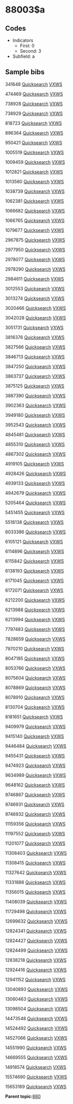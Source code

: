 # 88003$a

## Codes

-   Indicators
    -   First: 0
    -   Second: 3
-   Subfield: a

## Sample bibs

341648 [Quicksearch](https://search.library.yale.edu/catalog/341648) [VXWS](http://prodorbis.library.yale.edu:7014/vxws/GetHoldingsService?bibId=341648)

474469 [Quicksearch](https://search.library.yale.edu/catalog/474469) [VXWS](http://prodorbis.library.yale.edu:7014/vxws/GetHoldingsService?bibId=474469)

738928 [Quicksearch](https://search.library.yale.edu/catalog/738928) [VXWS](http://prodorbis.library.yale.edu:7014/vxws/GetHoldingsService?bibId=738928)

738929 [Quicksearch](https://search.library.yale.edu/catalog/738929) [VXWS](http://prodorbis.library.yale.edu:7014/vxws/GetHoldingsService?bibId=738929)

818723 [Quicksearch](https://search.library.yale.edu/catalog/818723) [VXWS](http://prodorbis.library.yale.edu:7014/vxws/GetHoldingsService?bibId=818723)

896364 [Quicksearch](https://search.library.yale.edu/catalog/896364) [VXWS](http://prodorbis.library.yale.edu:7014/vxws/GetHoldingsService?bibId=896364)

950421 [Quicksearch](https://search.library.yale.edu/catalog/950421) [VXWS](http://prodorbis.library.yale.edu:7014/vxws/GetHoldingsService?bibId=950421)

1005519 [Quicksearch](https://search.library.yale.edu/catalog/1005519) [VXWS](http://prodorbis.library.yale.edu:7014/vxws/GetHoldingsService?bibId=1005519)

1009459 [Quicksearch](https://search.library.yale.edu/catalog/1009459) [VXWS](http://prodorbis.library.yale.edu:7014/vxws/GetHoldingsService?bibId=1009459)

1012821 [Quicksearch](https://search.library.yale.edu/catalog/1012821) [VXWS](http://prodorbis.library.yale.edu:7014/vxws/GetHoldingsService?bibId=1012821)

1013560 [Quicksearch](https://search.library.yale.edu/catalog/1013560) [VXWS](http://prodorbis.library.yale.edu:7014/vxws/GetHoldingsService?bibId=1013560)

1038739 [Quicksearch](https://search.library.yale.edu/catalog/1038739) [VXWS](http://prodorbis.library.yale.edu:7014/vxws/GetHoldingsService?bibId=1038739)

1062381 [Quicksearch](https://search.library.yale.edu/catalog/1062381) [VXWS](http://prodorbis.library.yale.edu:7014/vxws/GetHoldingsService?bibId=1062381)

1066682 [Quicksearch](https://search.library.yale.edu/catalog/1066682) [VXWS](http://prodorbis.library.yale.edu:7014/vxws/GetHoldingsService?bibId=1066682)

1066765 [Quicksearch](https://search.library.yale.edu/catalog/1066765) [VXWS](http://prodorbis.library.yale.edu:7014/vxws/GetHoldingsService?bibId=1066765)

1079677 [Quicksearch](https://search.library.yale.edu/catalog/1079677) [VXWS](http://prodorbis.library.yale.edu:7014/vxws/GetHoldingsService?bibId=1079677)

2967875 [Quicksearch](https://search.library.yale.edu/catalog/2967875) [VXWS](http://prodorbis.library.yale.edu:7014/vxws/GetHoldingsService?bibId=2967875)

2977950 [Quicksearch](https://search.library.yale.edu/catalog/2977950) [VXWS](http://prodorbis.library.yale.edu:7014/vxws/GetHoldingsService?bibId=2977950)

2978077 [Quicksearch](https://search.library.yale.edu/catalog/2978077) [VXWS](http://prodorbis.library.yale.edu:7014/vxws/GetHoldingsService?bibId=2978077)

2978290 [Quicksearch](https://search.library.yale.edu/catalog/2978290) [VXWS](http://prodorbis.library.yale.edu:7014/vxws/GetHoldingsService?bibId=2978290)

2984611 [Quicksearch](https://search.library.yale.edu/catalog/2984611) [VXWS](http://prodorbis.library.yale.edu:7014/vxws/GetHoldingsService?bibId=2984611)

3012553 [Quicksearch](https://search.library.yale.edu/catalog/3012553) [VXWS](http://prodorbis.library.yale.edu:7014/vxws/GetHoldingsService?bibId=3012553)

3013274 [Quicksearch](https://search.library.yale.edu/catalog/3013274) [VXWS](http://prodorbis.library.yale.edu:7014/vxws/GetHoldingsService?bibId=3013274)

3020466 [Quicksearch](https://search.library.yale.edu/catalog/3020466) [VXWS](http://prodorbis.library.yale.edu:7014/vxws/GetHoldingsService?bibId=3020466)

3042028 [Quicksearch](https://search.library.yale.edu/catalog/3042028) [VXWS](http://prodorbis.library.yale.edu:7014/vxws/GetHoldingsService?bibId=3042028)

3051731 [Quicksearch](https://search.library.yale.edu/catalog/3051731) [VXWS](http://prodorbis.library.yale.edu:7014/vxws/GetHoldingsService?bibId=3051731)

3816376 [Quicksearch](https://search.library.yale.edu/catalog/3816376) [VXWS](http://prodorbis.library.yale.edu:7014/vxws/GetHoldingsService?bibId=3816376)

3827566 [Quicksearch](https://search.library.yale.edu/catalog/3827566) [VXWS](http://prodorbis.library.yale.edu:7014/vxws/GetHoldingsService?bibId=3827566)

3846713 [Quicksearch](https://search.library.yale.edu/catalog/3846713) [VXWS](http://prodorbis.library.yale.edu:7014/vxws/GetHoldingsService?bibId=3846713)

3847250 [Quicksearch](https://search.library.yale.edu/catalog/3847250) [VXWS](http://prodorbis.library.yale.edu:7014/vxws/GetHoldingsService?bibId=3847250)

3863737 [Quicksearch](https://search.library.yale.edu/catalog/3863737) [VXWS](http://prodorbis.library.yale.edu:7014/vxws/GetHoldingsService?bibId=3863737)

3875125 [Quicksearch](https://search.library.yale.edu/catalog/3875125) [VXWS](http://prodorbis.library.yale.edu:7014/vxws/GetHoldingsService?bibId=3875125)

3887390 [Quicksearch](https://search.library.yale.edu/catalog/3887390) [VXWS](http://prodorbis.library.yale.edu:7014/vxws/GetHoldingsService?bibId=3887390)

3902363 [Quicksearch](https://search.library.yale.edu/catalog/3902363) [VXWS](http://prodorbis.library.yale.edu:7014/vxws/GetHoldingsService?bibId=3902363)

3949180 [Quicksearch](https://search.library.yale.edu/catalog/3949180) [VXWS](http://prodorbis.library.yale.edu:7014/vxws/GetHoldingsService?bibId=3949180)

3952543 [Quicksearch](https://search.library.yale.edu/catalog/3952543) [VXWS](http://prodorbis.library.yale.edu:7014/vxws/GetHoldingsService?bibId=3952543)

4845481 [Quicksearch](https://search.library.yale.edu/catalog/4845481) [VXWS](http://prodorbis.library.yale.edu:7014/vxws/GetHoldingsService?bibId=4845481)

4855310 [Quicksearch](https://search.library.yale.edu/catalog/4855310) [VXWS](http://prodorbis.library.yale.edu:7014/vxws/GetHoldingsService?bibId=4855310)

4867302 [Quicksearch](https://search.library.yale.edu/catalog/4867302) [VXWS](http://prodorbis.library.yale.edu:7014/vxws/GetHoldingsService?bibId=4867302)

4919105 [Quicksearch](https://search.library.yale.edu/catalog/4919105) [VXWS](http://prodorbis.library.yale.edu:7014/vxws/GetHoldingsService?bibId=4919105)

4928426 [Quicksearch](https://search.library.yale.edu/catalog/4928426) [VXWS](http://prodorbis.library.yale.edu:7014/vxws/GetHoldingsService?bibId=4928426)

4939133 [Quicksearch](https://search.library.yale.edu/catalog/4939133) [VXWS](http://prodorbis.library.yale.edu:7014/vxws/GetHoldingsService?bibId=4939133)

4942679 [Quicksearch](https://search.library.yale.edu/catalog/4942679) [VXWS](http://prodorbis.library.yale.edu:7014/vxws/GetHoldingsService?bibId=4942679)

5205464 [Quicksearch](https://search.library.yale.edu/catalog/5205464) [VXWS](http://prodorbis.library.yale.edu:7014/vxws/GetHoldingsService?bibId=5205464)

5451455 [Quicksearch](https://search.library.yale.edu/catalog/5451455) [VXWS](http://prodorbis.library.yale.edu:7014/vxws/GetHoldingsService?bibId=5451455)

5518138 [Quicksearch](https://search.library.yale.edu/catalog/5518138) [VXWS](http://prodorbis.library.yale.edu:7014/vxws/GetHoldingsService?bibId=5518138)

6033386 [Quicksearch](https://search.library.yale.edu/catalog/6033386) [VXWS](http://prodorbis.library.yale.edu:7014/vxws/GetHoldingsService?bibId=6033386)

6105121 [Quicksearch](https://search.library.yale.edu/catalog/6105121) [VXWS](http://prodorbis.library.yale.edu:7014/vxws/GetHoldingsService?bibId=6105121)

6114896 [Quicksearch](https://search.library.yale.edu/catalog/6114896) [VXWS](http://prodorbis.library.yale.edu:7014/vxws/GetHoldingsService?bibId=6114896)

6115842 [Quicksearch](https://search.library.yale.edu/catalog/6115842) [VXWS](http://prodorbis.library.yale.edu:7014/vxws/GetHoldingsService?bibId=6115842)

6138193 [Quicksearch](https://search.library.yale.edu/catalog/6138193) [VXWS](http://prodorbis.library.yale.edu:7014/vxws/GetHoldingsService?bibId=6138193)

6171045 [Quicksearch](https://search.library.yale.edu/catalog/6171045) [VXWS](http://prodorbis.library.yale.edu:7014/vxws/GetHoldingsService?bibId=6171045)

6172071 [Quicksearch](https://search.library.yale.edu/catalog/6172071) [VXWS](http://prodorbis.library.yale.edu:7014/vxws/GetHoldingsService?bibId=6172071)

6212200 [Quicksearch](https://search.library.yale.edu/catalog/6212200) [VXWS](http://prodorbis.library.yale.edu:7014/vxws/GetHoldingsService?bibId=6212200)

6213988 [Quicksearch](https://search.library.yale.edu/catalog/6213988) [VXWS](http://prodorbis.library.yale.edu:7014/vxws/GetHoldingsService?bibId=6213988)

6213994 [Quicksearch](https://search.library.yale.edu/catalog/6213994) [VXWS](http://prodorbis.library.yale.edu:7014/vxws/GetHoldingsService?bibId=6213994)

7797483 [Quicksearch](https://search.library.yale.edu/catalog/7797483) [VXWS](http://prodorbis.library.yale.edu:7014/vxws/GetHoldingsService?bibId=7797483)

7828659 [Quicksearch](https://search.library.yale.edu/catalog/7828659) [VXWS](http://prodorbis.library.yale.edu:7014/vxws/GetHoldingsService?bibId=7828659)

7970210 [Quicksearch](https://search.library.yale.edu/catalog/7970210) [VXWS](http://prodorbis.library.yale.edu:7014/vxws/GetHoldingsService?bibId=7970210)

8047185 [Quicksearch](https://search.library.yale.edu/catalog/8047185) [VXWS](http://prodorbis.library.yale.edu:7014/vxws/GetHoldingsService?bibId=8047185)

8053766 [Quicksearch](https://search.library.yale.edu/catalog/8053766) [VXWS](http://prodorbis.library.yale.edu:7014/vxws/GetHoldingsService?bibId=8053766)

8075604 [Quicksearch](https://search.library.yale.edu/catalog/8075604) [VXWS](http://prodorbis.library.yale.edu:7014/vxws/GetHoldingsService?bibId=8075604)

8078869 [Quicksearch](https://search.library.yale.edu/catalog/8078869) [VXWS](http://prodorbis.library.yale.edu:7014/vxws/GetHoldingsService?bibId=8078869)

8078910 [Quicksearch](https://search.library.yale.edu/catalog/8078910) [VXWS](http://prodorbis.library.yale.edu:7014/vxws/GetHoldingsService?bibId=8078910)

8130704 [Quicksearch](https://search.library.yale.edu/catalog/8130704) [VXWS](http://prodorbis.library.yale.edu:7014/vxws/GetHoldingsService?bibId=8130704)

8181651 [Quicksearch](https://search.library.yale.edu/catalog/8181651) [VXWS](http://prodorbis.library.yale.edu:7014/vxws/GetHoldingsService?bibId=8181651)

9409979 [Quicksearch](https://search.library.yale.edu/catalog/9409979) [VXWS](http://prodorbis.library.yale.edu:7014/vxws/GetHoldingsService?bibId=9409979)

9415140 [Quicksearch](https://search.library.yale.edu/catalog/9415140) [VXWS](http://prodorbis.library.yale.edu:7014/vxws/GetHoldingsService?bibId=9415140)

9446484 [Quicksearch](https://search.library.yale.edu/catalog/9446484) [VXWS](http://prodorbis.library.yale.edu:7014/vxws/GetHoldingsService?bibId=9446484)

9455431 [Quicksearch](https://search.library.yale.edu/catalog/9455431) [VXWS](http://prodorbis.library.yale.edu:7014/vxws/GetHoldingsService?bibId=9455431)

9474923 [Quicksearch](https://search.library.yale.edu/catalog/9474923) [VXWS](http://prodorbis.library.yale.edu:7014/vxws/GetHoldingsService?bibId=9474923)

9634989 [Quicksearch](https://search.library.yale.edu/catalog/9634989) [VXWS](http://prodorbis.library.yale.edu:7014/vxws/GetHoldingsService?bibId=9634989)

9648162 [Quicksearch](https://search.library.yale.edu/catalog/9648162) [VXWS](http://prodorbis.library.yale.edu:7014/vxws/GetHoldingsService?bibId=9648162)

9746867 [Quicksearch](https://search.library.yale.edu/catalog/9746867) [VXWS](http://prodorbis.library.yale.edu:7014/vxws/GetHoldingsService?bibId=9746867)

9746931 [Quicksearch](https://search.library.yale.edu/catalog/9746931) [VXWS](http://prodorbis.library.yale.edu:7014/vxws/GetHoldingsService?bibId=9746931)

9746932 [Quicksearch](https://search.library.yale.edu/catalog/9746932) [VXWS](http://prodorbis.library.yale.edu:7014/vxws/GetHoldingsService?bibId=9746932)

11159356 [Quicksearch](https://search.library.yale.edu/catalog/11159356) [VXWS](http://prodorbis.library.yale.edu:7014/vxws/GetHoldingsService?bibId=11159356)

11197552 [Quicksearch](https://search.library.yale.edu/catalog/11197552) [VXWS](http://prodorbis.library.yale.edu:7014/vxws/GetHoldingsService?bibId=11197552)

11201077 [Quicksearch](https://search.library.yale.edu/catalog/11201077) [VXWS](http://prodorbis.library.yale.edu:7014/vxws/GetHoldingsService?bibId=11201077)

11308403 [Quicksearch](https://search.library.yale.edu/catalog/11308403) [VXWS](http://prodorbis.library.yale.edu:7014/vxws/GetHoldingsService?bibId=11308403)

11308415 [Quicksearch](https://search.library.yale.edu/catalog/11308415) [VXWS](http://prodorbis.library.yale.edu:7014/vxws/GetHoldingsService?bibId=11308415)

11327642 [Quicksearch](https://search.library.yale.edu/catalog/11327642) [VXWS](http://prodorbis.library.yale.edu:7014/vxws/GetHoldingsService?bibId=11327642)

11331886 [Quicksearch](https://search.library.yale.edu/catalog/11331886) [VXWS](http://prodorbis.library.yale.edu:7014/vxws/GetHoldingsService?bibId=11331886)

11356015 [Quicksearch](https://search.library.yale.edu/catalog/11356015) [VXWS](http://prodorbis.library.yale.edu:7014/vxws/GetHoldingsService?bibId=11356015)

11408039 [Quicksearch](https://search.library.yale.edu/catalog/11408039) [VXWS](http://prodorbis.library.yale.edu:7014/vxws/GetHoldingsService?bibId=11408039)

11729498 [Quicksearch](https://search.library.yale.edu/catalog/11729498) [VXWS](http://prodorbis.library.yale.edu:7014/vxws/GetHoldingsService?bibId=11729498)

12699632 [Quicksearch](https://search.library.yale.edu/catalog/12699632) [VXWS](http://prodorbis.library.yale.edu:7014/vxws/GetHoldingsService?bibId=12699632)

12824341 [Quicksearch](https://search.library.yale.edu/catalog/12824341) [VXWS](http://prodorbis.library.yale.edu:7014/vxws/GetHoldingsService?bibId=12824341)

12824427 [Quicksearch](https://search.library.yale.edu/catalog/12824427) [VXWS](http://prodorbis.library.yale.edu:7014/vxws/GetHoldingsService?bibId=12824427)

12824499 [Quicksearch](https://search.library.yale.edu/catalog/12824499) [VXWS](http://prodorbis.library.yale.edu:7014/vxws/GetHoldingsService?bibId=12824499)

12838218 [Quicksearch](https://search.library.yale.edu/catalog/12838218) [VXWS](http://prodorbis.library.yale.edu:7014/vxws/GetHoldingsService?bibId=12838218)

12924416 [Quicksearch](https://search.library.yale.edu/catalog/12924416) [VXWS](http://prodorbis.library.yale.edu:7014/vxws/GetHoldingsService?bibId=12924416)

12941152 [Quicksearch](https://search.library.yale.edu/catalog/12941152) [VXWS](http://prodorbis.library.yale.edu:7014/vxws/GetHoldingsService?bibId=12941152)

13040893 [Quicksearch](https://search.library.yale.edu/catalog/13040893) [VXWS](http://prodorbis.library.yale.edu:7014/vxws/GetHoldingsService?bibId=13040893)

13060463 [Quicksearch](https://search.library.yale.edu/catalog/13060463) [VXWS](http://prodorbis.library.yale.edu:7014/vxws/GetHoldingsService?bibId=13060463)

13098504 [Quicksearch](https://search.library.yale.edu/catalog/13098504) [VXWS](http://prodorbis.library.yale.edu:7014/vxws/GetHoldingsService?bibId=13098504)

14473548 [Quicksearch](https://search.library.yale.edu/catalog/14473548) [VXWS](http://prodorbis.library.yale.edu:7014/vxws/GetHoldingsService?bibId=14473548)

14524492 [Quicksearch](https://search.library.yale.edu/catalog/14524492) [VXWS](http://prodorbis.library.yale.edu:7014/vxws/GetHoldingsService?bibId=14524492)

14527066 [Quicksearch](https://search.library.yale.edu/catalog/14527066) [VXWS](http://prodorbis.library.yale.edu:7014/vxws/GetHoldingsService?bibId=14527066)

14551990 [Quicksearch](https://search.library.yale.edu/catalog/14551990) [VXWS](http://prodorbis.library.yale.edu:7014/vxws/GetHoldingsService?bibId=14551990)

14669555 [Quicksearch](https://search.library.yale.edu/catalog/14669555) [VXWS](http://prodorbis.library.yale.edu:7014/vxws/GetHoldingsService?bibId=14669555)

14918574 [Quicksearch](https://search.library.yale.edu/catalog/14918574) [VXWS](http://prodorbis.library.yale.edu:7014/vxws/GetHoldingsService?bibId=14918574)

15574690 [Quicksearch](https://search.library.yale.edu/catalog/15574690) [VXWS](http://prodorbis.library.yale.edu:7014/vxws/GetHoldingsService?bibId=15574690)

15653169 [Quicksearch](https://search.library.yale.edu/catalog/15653169) [VXWS](http://prodorbis.library.yale.edu:7014/vxws/GetHoldingsService?bibId=15653169)

**Parent topic:**[880](../../tags/880/880.md)

